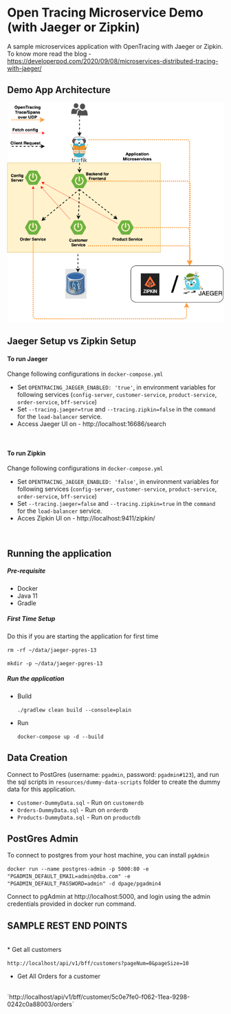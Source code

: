 # Open Tracing Microservice Demo (with Jaeger or Zipkin)
A sample microservices application with OpenTracing with Jaeger or Zipkin. To know more read the blog - https://developerpod.com/2020/09/08/microservices-distributed-tracing-with-jaeger/

## Demo App Architecture
![Architecture](/resources/OpenTracingDemoApp.png)


## Jaeger Setup vs Zipkin Setup

#### To run Jaeger
Change following configurations in `docker-compose.yml`
  * Set `OPENTRACING_JAEGER_ENABLED: 'true'`, in environment variables for following services (`config-server`, `customer-service`, `product-service`, `order-service`, `bff-service`)
  * Set `--tracing.jaeger=true` and `--tracing.zipkin=false` in the `command` for the `load-balancer` service.
  * Access Jaeger UI on - http://localhost:16686/search
  <br>

#### To run Zipkin
Change following configurations in `docker-compose.yml`
  * Set `OPENTRACING_JAEGER_ENABLED: 'false'`, in environment variables for following services (`config-server`, `customer-service`, `product-service`, `order-service`, `bff-service`)
  * Set `--tracing.jaeger=false` and `--tracing.zipkin=true` in the `command` for the `load-balancer` service.
  * Acces Zipkin UI on - http://localhost:9411/zipkin/
<br>

## Running the application

##### Pre-requisite
 - Docker
 - Java 11
 - Gradle
 
##### First Time Setup
Do this if you are starting the application for first time
    
   `rm -rf ~/data/jaeger-pgres-13`
    
   `mkdir -p ~/data/jaeger-pgres-13`
 
 
   
##### Run the application
 
 - Build
    
    `./gradlew clean build --console=plain`
    
 - Run
 
    `docker-compose up -d --build`
    
   
## Data Creation
Connect to PostGres (username: `pgadmin`, password: `pgadmin#123`), and run the sql scripts in `resources/dummy-data-scripts` folder to create the dummy data for this application.

 * `Customer-DummyData.sql`  - Run on `customerdb`
 * `Orders-DummyData.sql`    - Run on `orderdb`
 * `Products-DummyData.sql`  - Run on `productdb`


## PostGres Admin
To connect to postgres from your host machine, you can install `pgAdmin`

`docker run --name postgres-admin -p 5000:80 -e "PGADMIN_DEFAULT_EMAIL=admin@dba.com" -e "PGADMIN_DEFAULT_PASSWORD=admin" -d dpage/pgadmin4`

Connect to pgAdmin at http://localhost:5000, and login using the admin credentials provided in docker run command.




## SAMPLE REST END POINTS
<br> 
 * Get all customers
 <br> 
 
 `http://localhost/api/v1/bff/customers?pageNum=0&pageSize=10`


 * Get All Orders for a customer 
  <br>
  `http://localhost/api/v1/bff/customer/5c0e7fe0-f062-11ea-9298-0242c0a88003/orders`
 
